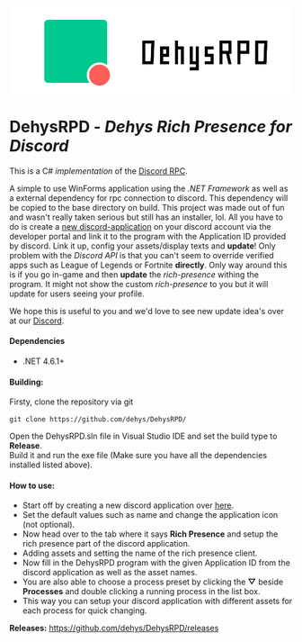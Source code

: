 <div style="text-align:center"><img src="Resources/banner.png" /></div>

# DehysRPD - _Dehys Rich Presence for Discord_
This is a C# _implementation_ of the [Discord RPC](https://github.com/discordapp/discord-rpc).

A simple to use WinForms application using the _.NET Framework_ as well as a external dependency for rpc connection to discord. This dependency will be copied to the base directory on build.
This project was made out of fun and wasn't really taken serious but still has an installer, lol. All you 
have to do is create a [new discord-application](https://github.com/SinisterRectus/Discordia/wiki/Setting-up-a-Discord-application) on your discord account via the developer portal and link it to the program
with the Application ID provided by discord. Link it up, config your assets/display texts and **update**! Only problem with the
_Discord API_ is that you can't seem to override verified apps such as League of Legends or Fortnite **directly**. Only way around this
is if you go in-game and then **update** the _rich-presence_ withing the program. It might not show the custom _rich-presence_ to you
but it will update for users seeing your profile.

We hope this is useful to you and we'd love to see new update idea's over at our [Discord](https://discord.gg/3JVTjhn).

#### Dependencies
 - .NET 4.6.1+
 
#### Building:
Firsty, clone the repository via git
```
git clone https://github.com/dehys/DehysRPD/
```

Open the DehysRPD.sln file in Visual Studio IDE and set the build type to **Release**.  
Build it and run the exe file (Make sure you have all the dependencies installed listed above).

#### How to use:
- Start off by creating a new discord application over [here](https://discordapp.com/developers/applications).  
- Set the default values such as name and change the application icon (not optional).  
- Now head over to the tab where it says **Rich Presence** and setup the rich presence part of the discord application.  
- Adding assets and setting the name of the rich presence client.  
- Now fill in the DehysRPD program with the given Application ID from the discord application as well as the asset names.  
- You are also able to choose a process preset by clicking the **▽** beside **Processes** and double clicking a running process in the list box.  
- This way you can setup your discord application with different assets for each process for quick changing.  

**Releases:** https://github.com/dehys/DehysRPD/releases

